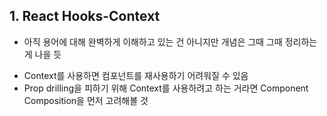 ## 1. React Hooks-Context
* 아직 용어에 대해 완벽하게 이해하고 있는 건 아니지만 개념은 그때 그때 정리하는 게 나을 듯
- Context를 사용하면 컴포넌트를 재사용하기 어려워질 수 있음
- Prop drilling을 피하기 위해 Context를 사용하려고 하는 거라면 Component Composition을 먼저 고려해볼 것